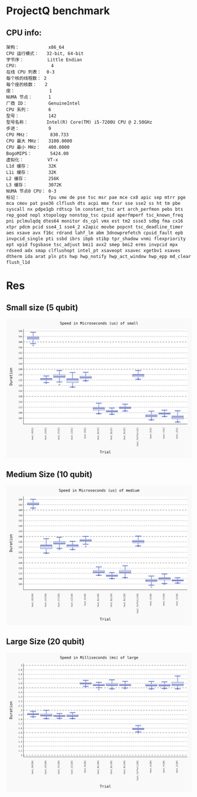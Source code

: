 # ProjectQ benchmark
## CPU info:
```
架构：           x86_64
CPU 运行模式：   32-bit, 64-bit
字节序：         Little Endian
CPU:             4
在线 CPU 列表：  0-3
每个核的线程数： 2
每个座的核数：   2
座：             1
NUMA 节点：      1
厂商 ID：        GenuineIntel
CPU 系列：       6
型号：           142
型号名称：       Intel(R) Core(TM) i5-7200U CPU @ 2.50GHz
步进：           9
CPU MHz：        830.733
CPU 最大 MHz：   3100.0000
CPU 最小 MHz：   400.0000
BogoMIPS：       5424.00
虚拟化：         VT-x
L1d 缓存：       32K
L1i 缓存：       32K
L2 缓存：        256K
L3 缓存：        3072K
NUMA 节点0 CPU： 0-3
标记：           fpu vme de pse tsc msr pae mce cx8 apic sep mtrr pge mca cmov pat pse36 clflush dts acpi mmx fxsr sse sse2 ss ht tm pbe syscall nx pdpe1gb rdtscp lm constant_tsc art arch_perfmon pebs bts rep_good nopl xtopology nonstop_tsc cpuid aperfmperf tsc_known_freq pni pclmulqdq dtes64 monitor ds_cpl vmx est tm2 ssse3 sdbg fma cx16 xtpr pdcm pcid sse4_1 sse4_2 x2apic movbe popcnt tsc_deadline_timer aes xsave avx f16c rdrand lahf_lm abm 3dnowprefetch cpuid_fault epb invpcid_single pti ssbd ibrs ibpb stibp tpr_shadow vnmi flexpriority ept vpid fsgsbase tsc_adjust bmi1 avx2 smep bmi2 erms invpcid mpx rdseed adx smap clflushopt intel_pt xsaveopt xsavec xgetbv1 xsaves dtherm ida arat pln pts hwp hwp_notify hwp_act_window hwp_epp md_clear flush_l1d
```

# Res
## Small size (5 qubit)
![projectq-small](0.4.2/projectq-small.svg)

## Medium Size (10 qubit)

![projectq-small](0.4.2/projectq-medium.svg)

## Large Size (20 qubit)

![projectq-small](0.4.2/projectq-large.svg)
